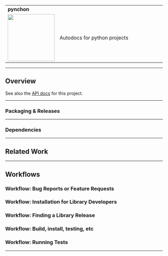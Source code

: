 <table>
  <tr>
    <td colspan=2><strong>
      pynchon
      </strong>&nbsp;&nbsp;&nbsp;&nbsp;
      <small><small>
      </small></small>
    </td>
  </tr>
  <tr>
    <td width=15%><img src=img/icon.png style="width:150px"></td>
    <td>
    Autodocs for python projects
    </td>
  </tr>
</table>

---------------------------------------------------------------------------------

## Overview

See also the [API docs](docs/api) for this project.

---------------------------------------------------------------------------------

### Packaging & Releases

---------------------------------------------------------------------------------

### Dependencies

---------------------------------------------------------------------------------

## Related Work

---------------------------------------------------------------------------------

## Workflows

### Workflow: Bug Reports or Feature Requests

### Workflow: Installation for Library Developers

### Workflow: Finding a Library Release

### Workflow: Build, install, testing, etc

### Workflow: Running Tests

---------------------------------------------------------------------------------
